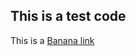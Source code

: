 ## This is a test code

This is a [Banana link](https://snt-code.github.io/code/python/test.html/)

